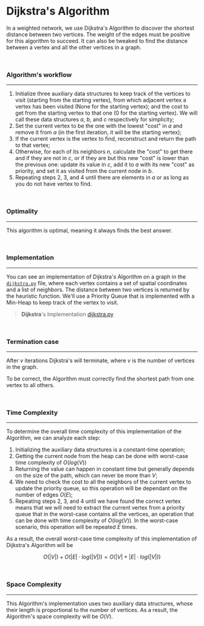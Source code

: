 # Dijkstra's Algorithm


In a weighted network, we use Dijkstra's Algorithm to discover the shortest distance between two vertices. The weight of the edges must be positive for this algorithm to succeed. It can also be tweaked to find the distance between a vertex and all the other vertices in a graph.

<br>

### **Algorithm's workflow**
---

1. Initialize three auxiliary data structures to keep track of the vertices to visit (starting from the starting vertex), from which adjacent vertex a vertex has been visited (None for the starting vertex); and the cost to get from the starting vertex to that one (0 for the starting vertex). We will call these data structures $a$, $b$, and $c$ respectively for simplicity;
2. Set the current vertex to be the one with the lowest "cost" in $a$ and remove it from $a$ (in the first iteration, it will be the starting vertex);
3. If the current vertex is the vertex to find, reconstruct and return the path to that vertex;
4. Otherwise, for each of its neighbors $n$, calculate the "cost" to get there and if they are not in $c$, or if they are but this new "cost" is lower than the previous one: update its value in $c$, add it to $a$ with its new "cost" as priority, and set it as visited from the current node in $b$.
5. Repeating steps 2, 3, and 4 until there are elements in $a$ or as long as you do not have vertex to find.


<br>

### **Optimality**
---

This algorithm is optimal, meaning it always finds the best answer.

<br>

### **Implementation**
---

You can see an implementation of Dijkstra's Algorithm on a graph in the [`dijkstra.py`](./dijkstra.py) file, where each vertex contains a set of spatial coordinates and a list of neighbors. The distance between two vertices is returned by the heuristic function. We'll use a Priority Queue that is implemented with a Min-Heap to keep track of the vertex to visit.

> **Dijkstra**'s Implementation [dijkstra.py](./dijkstra.py)



<br>

### **Termination case**
---

After $v$ iterations Dijkstra's will terminate, where $v$ is the number of vertices in the graph.

To be correct, the Algorithm must correctly find the shortest path from one vertex to all others.


<br>

### **Time Complexity**
---
To determine the overall time complexity of this implementation of the Algorithm, we can analyze each step:
1. Initializing the auxiliary data structures is a constant-time operation;
2. Getting the current node from the heap can be done with worst-case time complexity of $O(log(V))$
4. Returning the value can happen in constant time but generally depends on the size of the path, which can never be more than $V$;
5. We need to check the cost to all the neighbors of the current vertex to update the priority queue, so this operation will be dependant on the number of edges $O(E)$;
6. Repeating steps 2, 3, and 4 until we have found the correct vertex means that we will need to extract the current vertex from a priority queue that in the worst-case contains all the vertices, an operation that can be done with time complexity of $O(log(V))$. In the worst-case scenario, this operation will be repeated $E$ times.



As a result, the overall worst-case time complexity of this implementation of Dijkstra's Algorithm will be

<div align="center">

$O(|V|) + O(|E| ⋅ log(|V|)) = O(|V| + |E|⋅log(|V|))$

</div>


<br>

### **Space Complexity**
---

This Algorithm's implementation uses two auxiliary data structures, whose their length is proportional to the number of vertices. As a result, the Algorithm's space complexity will be $O(V)$.